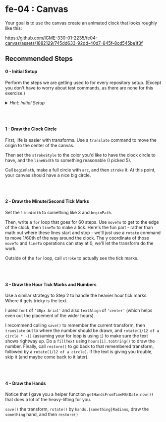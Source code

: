 # fe-04 : Canvas

Your goal is to use the canvas create an animated clock that looks roughly like this:

https://github.com/IGME-330-01-2235/fe04-canvas/assets/1882129/745dd633-92dd-40d7-845f-8cd545be1f3f

## Recommended Steps

#### 0 - Initial Setup

Perform the steps we are getting used to for every repository setup. (Except you don't have to worry about test commands, as there are none for this exercise.)

<details>
<summary> <i>Hint: Initial Setup</i> </summary>

1. Clone the Repo
2. Open GitBash at the repo root folder.
3. Run `npm install`
4. ~~Run `npm run test:install`~~ - no tests this exercise
5. Run `npm start`
6. ~~(In a new GitBash window) Run `npm run test:unit`~~ - no tests this exercise
7. ~~(In a new GitBash window) Run `npm run test:e2e`~~ - no tests this exercise
8. Open the project in VS Code
9. Open the browser to http://localhost:5173

</details>

<br/><br/>

#### 1 - Draw the Clock Circle

First, life is easier with transforms. Use a `translate` command to move the origin to the center of the canvas.

Then set the `strokeStyle` to the color you'd like to have the clock circle to have, and the `lineWidth` to something reasonable (I picked 5).

Call `beginPath`, make a full circle with `arc`, and then `stroke` it. At this point, your canvas should have a nice big circle.

<br/><br/>

#### 2 - Draw the Minute/Second Tick Marks

Set the `lineWidth` to something like 3 and `beginPath`.

Then, write a `for` loop that goes for 60 steps. Use `moveTo` to get to the edge of the clock, then `lineTo` to make a tick. Here's the fun part - rather than math out where these lines start and stop - we'll just use a `rotate` command to move 1/60th of the way around the clock. The y coordinate of those `moveTo` and `lineTo` operations can stay at 0, we'll let the transform do the work.

Outside of the `for` loop, call `stroke` to actually see the tick marks.

<br/><br/>

#### 3 - Draw the Hour Tick Marks and Numbers

Use a similar strategy to Step 2 to handle the heavier hour tick marks. Where it gets tricky is the text.

I used `font` of `'48px Arial'` and also `textAlign` of `'center'` (which helps even out the placement of the wider hours).

I recommend calling `save()` to remember the current transform, then `translate` out to where the number should be drawn, and `rotate(1/12 of a circle * -i)` (assuming your for loop is using `i`) to make sure the text shows rightway up. Do a `fillText` using `hours[i].toString()` to draw the number. Finally, call `restore()` to go back to that remembered transform, followed by a `rotate(1/12 of a circle)`. If the text is giving you trouble, skip it (and maybe come back to it later).

<br/><br/>

#### 4 - Draw the Hands

Notice that I gave you a helper function `getHandsFromTimeMS(Date.now())` that does a lot of the heavy-lifting for you.

`save()` the transform, `rotate()` by `hands.{something}Radians`, draw the `something` hand, and then `restore()`
